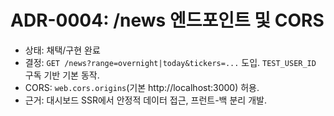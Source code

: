 # ADR-0004: /news 엔드포인트 및 CORS

- 상태: 채택/구현 완료
- 결정: `GET /news?range=overnight|today&tickers=...` 도입. `TEST_USER_ID` 구독 기반 기본 동작.
- CORS: `web.cors.origins`(기본 http://localhost:3000) 허용.
- 근거: 대시보드 SSR에서 안정적 데이터 접근, 프런트-백 분리 개발.
